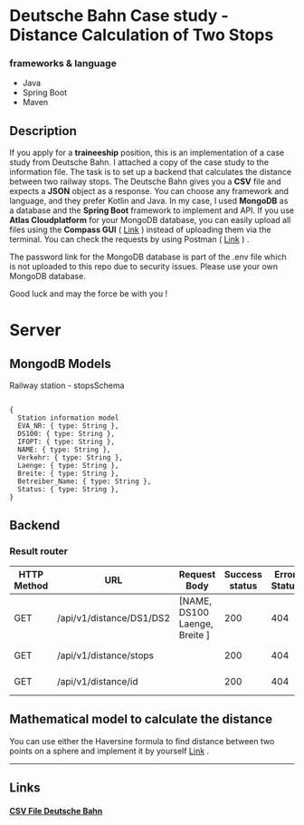 # Deutsche Bahn Case study - Distance Calculation of Two Stops
### frameworks & language
 - Java
 - Spring Boot
 - Maven

## Description 
If you apply for a **traineeship** position, this is an implementation of a case study from Deutsche Bahn. I attached a copy of the case study to the information file. The task is to set up a backend that calculates the distance between two railway stops. The Deutsche Bahn gives you a **CSV** file and expects a **JSON** object as a response. You can choose any framework and language, and they prefer Kotlin and Java. In my case, I used **MongoDB** as a database and the **Spring Boot** framework to implement and API. If you use **Atlas Cloudplatform** for your MongoDB database, you can easily upload all files using the **Compass GUI** ( [Link](https://www.mongodb.com/try/download/compass) ) instead of uploading them via the terminal. You can check the requests by using Postman  ( [Link](https://learning.postman.com/docs/sending-requests/requests/) ) . 

The password link for the MongoDB database is part of the .env file which is not uploaded to this repo due to security issues. Please use your own MongoDB database.

Good luck and may the force be with you !

# Server 

## MongodB Models
Railway station - stopsSchema
```

{
  Station information model
  EVA_NR: { type: String },
  DS100: { type: String },
  IFOPT: { type: String },
  NAME: { type: String },
  Verkehr: { type: String },
  Laenge: { type: String },
  Breite: { type: String },
  Betreiber_Name: { type: String },
  Status: { type: String },
}
```

## Backend

### Result router

| HTTP Method | URL            | Request Body                                                 | Success status | Error Status | Description                                                  |
| ----------- | -------------- | ------------------------------------------------------------ | -------------- | ------------ | ------------------------------------------------------------ |
| GET         | /api/v1/distance/DS1/DS2     |  [NAME, DS100 Laenge, Breite ]                                                            | 200            | 404          | Get station information for calculation.           |
| GET         | /api/v1/distance/stops     |                                                              | 200            | 404          | Get all stations.          |
| GET         | /api/v1/distance/id     |                                                              | 200            | 404          | Get station by id.          |


 ## Mathematical model to calculate the distance
 You can use either the Haversine formula to find distance between two points on a sphere and implement it by yourself [Link](https://www.geeksforgeeks.org/haversine-formula-to-find-distance-between-two-points-on-a-sphere/) .
              
---
## Links
#### [CSV File Deutsche Bahn](https://data.deutschebahn.com/dataset/data-haltestellen.html#)












